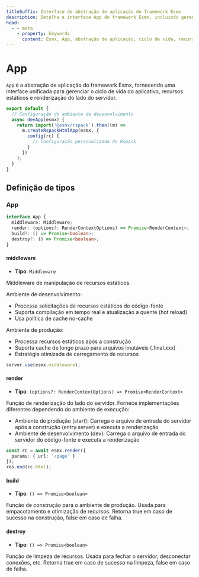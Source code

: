 ```yaml
---
titleSuffix: Interface de abstração de aplicação do framework Esmx
description: Detalha a interface App do framework Esmx, incluindo gerenciamento do ciclo de vida do aplicativo, manipulação de recursos estáticos e renderização do lado do servidor, ajudando os desenvolvedores a entender e usar as funcionalidades principais do aplicativo.
head:
  - - meta
    - property: keywords
      content: Esmx, App, abstração de aplicação, ciclo de vida, recursos estáticos, renderização do lado do servidor, API
---
```


# App

`App` é a abstração de aplicação do framework Esmx, fornecendo uma interface unificada para gerenciar o ciclo de vida do aplicativo, recursos estáticos e renderização do lado do servidor.

```ts title="entry.node.ts"
export default {
  // Configuração do ambiente de desenvolvimento
  async devApp(esmx) {
    return import('@esmx/rspack').then((m) =>
      m.createRspackHtmlApp(esmx, {
        config(rc) {
          // Configuração personalizada do Rspack
        }
      })
    );
  }
}
```

## Definição de tipos
### App

```ts
interface App {
  middleware: Middleware;
  render: (options?: RenderContextOptions) => Promise<RenderContext>;
  build?: () => Promise<boolean>;
  destroy?: () => Promise<boolean>;
}
```

#### middleware

- **Tipo**: `Middleware`

Middleware de manipulação de recursos estáticos.

Ambiente de desenvolvimento:
- Processa solicitações de recursos estáticos do código-fonte
- Suporta compilação em tempo real e atualização a quente (hot reload)
- Usa política de cache no-cache

Ambiente de produção:
- Processa recursos estáticos após a construção
- Suporta cache de longo prazo para arquivos imutáveis (.final.xxx)
- Estratégia otimizada de carregamento de recursos

```ts
server.use(esmx.middleware);
```

#### render

- **Tipo**: `(options?: RenderContextOptions) => Promise<RenderContext>`

Função de renderização do lado do servidor. Fornece implementações diferentes dependendo do ambiente de execução:
- Ambiente de produção (start): Carrega o arquivo de entrada do servidor após a construção (entry.server) e executa a renderização
- Ambiente de desenvolvimento (dev): Carrega o arquivo de entrada do servidor do código-fonte e executa a renderização

```ts
const rc = await esmx.render({
  params: { url: '/page' }
});
res.end(rc.html);
```

#### build

- **Tipo**: `() => Promise<boolean>`

Função de construção para o ambiente de produção. Usada para empacotamento e otimização de recursos. Retorna true em caso de sucesso na construção, false em caso de falha.

#### destroy

- **Tipo**: `() => Promise<boolean>`

Função de limpeza de recursos. Usada para fechar o servidor, desconectar conexões, etc. Retorna true em caso de sucesso na limpeza, false em caso de falha.